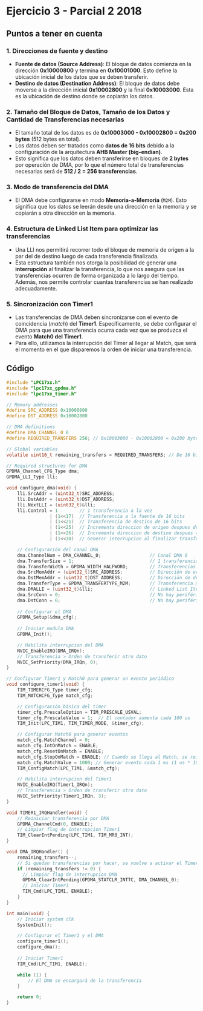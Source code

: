 # Ejercicio 3 - Parcial 2 2018

## Puntos a tener en cuenta

### 1. **Direcciones de fuente y destino**

- **Fuente de datos (Source Address)**: El bloque de datos comienza en la dirección **0x10000800** y termina en **0x10001000**. Esto define la ubicación inicial de los datos que se deben transferir.
- **Destino de datos (Destination Address)**: El bloque de datos debe moverse a la dirección inicial **0x10002800** y la final **0x10003000**. Esta es la ubicación de destino donde se copiarán los datos.

### 2. **Tamaño del Bloque de Datos, Tamaño de los Datos y Cantidad de Transferencias necesarias**

- El tamaño total de los datos es de **0x10003000 - 0x10002800 = 0x200 bytes** (512 bytes en total).
- Los datos deben ser tratados como **datos de 16 bits** debido a la configuración de la arquitectura **AHB Master (big-endian)**.
- Esto significa que los datos deben transferirse en bloques de **2 bytes** por operación de DMA, por lo que el número total de transferencias necesarias será de **512 / 2 = 256 transferencias**.

### 3. **Modo de transferencia del DMA**

- El DMA debe configurarse en modo **Memoria-a-Memoria** (`M2M`). Esto significa que los datos se leerán desde una dirección en la memoria y se copiarán a otra dirección en la memoria.

### 4. **Estructura de Linked List Item para optimizar las transferencias**

- Una LLI nos permitirá recorrer todo el bloque de memoria de origen a la par del de destino luego de cada transferencia finalizada.
- Esta estructura también nos otorga la posibilidad de generar una **interrupción** al finalizar la transferencia, lo que nos asegura que las transferencias ocurren de forma organizada a lo largo del tiempo. Además, nos permite controlar cuantas transferencias se han realizado adecuadamente.

### 5. **Sincronización con Timer1**

- Las transferencias de DMA deben sincronizarse con el evento de coincidencia (*match*) del **Timer1**. Específicamente, se debe configurar el DMA para que una transferencia ocurra cada vez que se produzca el evento **Match0 del Timer1**.
- Para ello, utilizamos la interrupción del Timer al llegar al Match, que será el momento en el que disparemos la orden de iniciar una transferencia.

## Código

```c
#include "LPC17xx.h"
#include "lpc17xx_gpdma.h"
#include "lpc17xx_timer.h"

// Memory addresses
#define SRC_ADDRESS 0x10000800
#define DST_ADDRESS 0x10002800

// DMA definitions
#define DMA_CHANNEL_0 0
#define REQUIRED_TRANSFERS 256; // 0x10003000 - 0x10002800 = 0x200 bytes = 512 bytes -> 512 / 2 bytes (transferencias de 16 bits) = 256 transferencias

// Global variables
volatile uint16_t remaining_transfers = REQUIRED_TRANSFERS; // De 16 bits porque son 256 transferencias (8 bits llega a 255)

// Required structures for DMA
GPDMA_Channel_CFG_Type dma;
GPDMA_LLI_Type lli;

void configure_dma(void) {
    lli.SrcAddr = (uint32_t)SRC_ADDRESS;
    lli.DstAddr = (uint32_t)DST_ADDRESS;
    lli.NextLLI = (uint32_t)&lli;
    lli.Control = 1        // 1 transferencia a la vez
                | (1<<17)  // Transferencia a la fuente de 16 bits
                | (1<<21)  // Transferencia de destino de 16 bits
                | (1<<25)  // Incrementa direccion de origen despues de cada transferencia
                | (1<<26)  // Incrementa direccion de destino despues de cada transferencia
                | (1<<30)  // Generar interrupcion al finalizar transferencia y detener transferencia (se reinicia manualmente)

    // Configuración del canal DMA
    dma.ChannelNum = DMA_CHANNEL_0;                  // Canal DMA 0
    dma.TransferSize = 1;                            // 1 transferencia a la vez
    dma.TransferWidth = GPDMA_WIDTH_HALFWORD;        // Transferencias de 16 bits
    dma.SrcMemAddr = (uint32_t)SRC_ADDRESS;          // Dirección de origen
    dma.DstMemAddr = (uint32_t)DST_ADDRESS;          // Dirección de destino
    dma.TransferType = GPDMA_TRANSFERTYPE_M2M;       // Transferencia memoria a memoria
    dma.DMALLI = (uint32_t)&lli;                     // Linked List Item
    dma.SrcConn = 0;                                 // No hay periférico de origen
    dma.DstConn = 0;                                 // No hay periférico de destino
    
    // Configurar el DMA
    GPDMA_Setup(&dma_cfg);
    
    // Iniciar modulo DMA
    GPDMA_Init();

    // Habilita interrupcion del DMA
    NVIC_EnableIRQ(DMA_IRQn);
    // Transferencia > Orden de transferir otro dato
    NVIC_SetPriority(DMA_IRQn, 0);
}

// Configurar Timer1 y Match0 para generar un evento periódico
void configure_timer1(void) {
    TIM_TIMERCFG_Type timer_cfg;
    TIM_MATCHCFG_Type match_cfg;

    // Configuración básica del timer
    timer_cfg.PrescaleOption = TIM_PRESCALE_USVAL;
    timer_cfg.PrescaleValue = 1;  // El contador aumenta cada 100 us
    TIM_Init(LPC_TIM1, TIM_TIMER_MODE, &timer_cfg);

    // Configurar Match0 para generar eventos
    match_cfg.MatchChannel = 0;
    match_cfg.IntOnMatch = ENABLE;
    match_cfg.ResetOnMatch = ENABLE;
    match_cfg.StopOnMatch = ENABLE; // Cuando se llega al Match, se reinicia y detiene la cuenta hasta finalizar la transferencia
    match_cfg.MatchValue = 1000; // Generar evento cada 1 ms (1 us * 1000)
    TIM_ConfigMatch(LPC_TIM1, &match_cfg);

    // Habilita interrupcion del Timer1
    NVIC_EnableIRQ(Timer1_IRQn);
    // Transferencia > Orden de transferir otro dato
    NVIC_SetPriority(Timer1_IRQn, 3);
}

void TIMER1_IRQHandler(void) {
    // Reiniciar transferencia por DMA
    GPDMA_ChannelCmd(0, ENABLE);
    // Limpiar flag de interrupcion Timer1
    TIM_ClearIntPending(LPC_TIM1, TIM_MR0_INT); 
}

void DMA_IRQHandler() {
    remaining_transfers--;
    // Si quedan transferencias por hacer, se vuelve a activar el Timer
    if (remaining_transfers != 0) {
      // Limpiar flag de interrupcion DMA
      GPDMA_ClearIntPending(GPDMA_STATCLR_INTTC, DMA_CHANNEL_0);
      // Iniciar Timer1
      TIM_Cmd(LPC_TIM1, ENABLE);
    }
}

int main(void) {
    // Iniciar system clk
    SystemInit();

    // Configurar el Timer1 y el DMA
    configure_timer1();
    configure_dma();
   
    // Iniciar Timer1
    TIM_Cmd(LPC_TIM1, ENABLE);

    while (1) {
        // El DMA se encargará de la transferencia
    }

    return 0;
}

